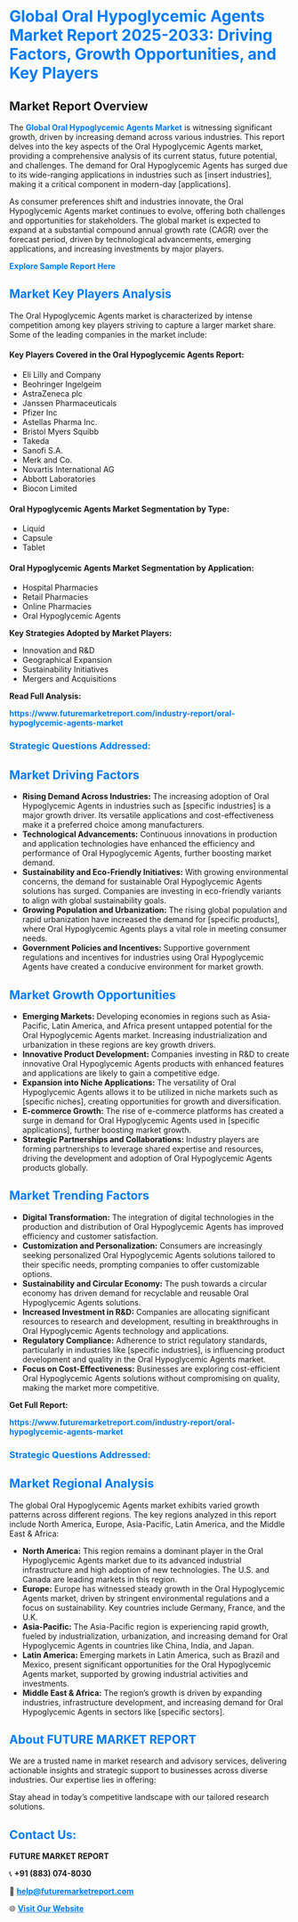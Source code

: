<h1 style="color: #007BFF;">Global Oral Hypoglycemic Agents Market Report 2025-2033: Driving Factors, Growth Opportunities, and Key Players</h1>

<section id="overview">
<h2>Market Report Overview</h2>
<p>The <a href="https://www.futuremarketreport.com/industry-report/oral-hypoglycemic-agents-market" style="color: #007BFF; text-decoration: none;"><strong>Global Oral Hypoglycemic Agents Market</strong></a> is witnessing significant growth, driven by increasing demand across various industries. This report delves into the key aspects of the Oral Hypoglycemic Agents market, providing a comprehensive analysis of its current status, future potential, and challenges. The demand for Oral Hypoglycemic Agents has surged due to its wide-ranging applications in industries such as [insert industries], making it a critical component in modern-day [applications].</p>
<p>As consumer preferences shift and industries innovate, the Oral Hypoglycemic Agents market continues to evolve, offering both challenges and opportunities for stakeholders. The global market is expected to expand at a substantial compound annual growth rate (CAGR) over the forecast period, driven by technological advancements, emerging applications, and increasing investments by major players.</p>
</section>

<section id="overview">
<p><a href="https://www.futuremarketreport.com/request-sample/reportId=122991" style="color: #007BFF; text-decoration: none;"><strong>Explore Sample Report Here</strong></a></p>
</section>

<section id="key-players">
<h2 style="color: #007BFF;">Market Key Players Analysis</h2>
<p>The Oral Hypoglycemic Agents market is characterized by intense competition among key players striving to capture a larger market share. Some of the leading companies in the market include:</p>
<h4>Key Players Covered in the Oral Hypoglycemic Agents Report:</h4>
<ul><li>Eli Lilly and Company</li><li>Beohringer Ingelgeim</li><li>AstraZeneca plc</li><li>Janssen Pharmaceuticals</li><li>Pfizer Inc</li><li>Astellas Pharma Inc.</li><li>Bristol Myers Squibb</li><li>Takeda</li><li>Sanofi S.A.</li><li>Merk and Co.</li><li>Novartis International AG</li><li>Abbott Laboratories</li><li>Biocon Limited</li></ul>
<h4>Oral Hypoglycemic Agents Market Segmentation by Type:</h4>
<ul><li>Liquid</li><li>Capsule</li><li>Tablet</li></ul>

<h4>Oral Hypoglycemic Agents Market Segmentation by Application:</h4>
<ul><li>Hospital Pharmacies</li><li>Retail Pharmacies</li><li>Online Pharmacies</li><li>Oral Hypoglycemic Agents</li></ul>
<p><strong>Key Strategies Adopted by Market Players:</strong></p>
<ul>
<li>Innovation and R&D</li>
<li>Geographical Expansion</li>
<li>Sustainability Initiatives</li>
<li>Mergers and Acquisitions</li>
</ul>
</section>

<section>
<p><strong>Read Full Analysis: </strong></p><a href="https://www.futuremarketreport.com/industry-report/oral-hypoglycemic-agents-market" style="color: #007BFF; text-decoration: none;"><strong>https://www.futuremarketreport.com/industry-report/oral-hypoglycemic-agents-market</strong></a>
<h3 style="color: #007BFF;">Strategic Questions Addressed:</h3>
</section>

<section id="driving-factors">
<h2 style="color: #007BFF;">Market Driving Factors</h2>
<ul>
<li><strong>Rising Demand Across Industries:</strong> The increasing adoption of Oral Hypoglycemic Agents in industries such as [specific industries] is a major growth driver. Its versatile applications and cost-effectiveness make it a preferred choice among manufacturers.</li>
<li><strong>Technological Advancements:</strong> Continuous innovations in production and application technologies have enhanced the efficiency and performance of Oral Hypoglycemic Agents, further boosting market demand.</li>
<li><strong>Sustainability and Eco-Friendly Initiatives:</strong> With growing environmental concerns, the demand for sustainable Oral Hypoglycemic Agents solutions has surged. Companies are investing in eco-friendly variants to align with global sustainability goals.</li>
<li><strong>Growing Population and Urbanization:</strong> The rising global population and rapid urbanization have increased the demand for [specific products], where Oral Hypoglycemic Agents plays a vital role in meeting consumer needs.</li>
<li><strong>Government Policies and Incentives:</strong> Supportive government regulations and incentives for industries using Oral Hypoglycemic Agents have created a conducive environment for market growth.</li>
</ul>
</section>

<section id="growth-opportunities">
<h2 style="color: #007BFF;">Market Growth Opportunities</h2>
<ul>
<li><strong>Emerging Markets:</strong> Developing economies in regions such as Asia-Pacific, Latin America, and Africa present untapped potential for the Oral Hypoglycemic Agents market. Increasing industrialization and urbanization in these regions are key growth drivers.</li>
<li><strong>Innovative Product Development:</strong> Companies investing in R&D to create innovative Oral Hypoglycemic Agents products with enhanced features and applications are likely to gain a competitive edge.</li>
<li><strong>Expansion into Niche Applications:</strong> The versatility of Oral Hypoglycemic Agents allows it to be utilized in niche markets such as [specific niches], creating opportunities for growth and diversification.</li>
<li><strong>E-commerce Growth:</strong> The rise of e-commerce platforms has created a surge in demand for Oral Hypoglycemic Agents used in [specific applications], further boosting market growth.</li>
<li><strong>Strategic Partnerships and Collaborations:</strong> Industry players are forming partnerships to leverage shared expertise and resources, driving the development and adoption of Oral Hypoglycemic Agents products globally.</li>
</ul>
</section>

<section id="trending-factors">
<h2 style="color: #007BFF;">Market Trending Factors</h2>
<ul>
<li><strong>Digital Transformation:</strong> The integration of digital technologies in the production and distribution of Oral Hypoglycemic Agents has improved efficiency and customer satisfaction.</li>
<li><strong>Customization and Personalization:</strong> Consumers are increasingly seeking personalized Oral Hypoglycemic Agents solutions tailored to their specific needs, prompting companies to offer customizable options.</li>
<li><strong>Sustainability and Circular Economy:</strong> The push towards a circular economy has driven demand for recyclable and reusable Oral Hypoglycemic Agents solutions.</li>
<li><strong>Increased Investment in R&D:</strong> Companies are allocating significant resources to research and development, resulting in breakthroughs in Oral Hypoglycemic Agents technology and applications.</li>
<li><strong>Regulatory Compliance:</strong> Adherence to strict regulatory standards, particularly in industries like [specific industries], is influencing product development and quality in the Oral Hypoglycemic Agents market.</li>
<li><strong>Focus on Cost-Effectiveness:</strong> Businesses are exploring cost-efficient Oral Hypoglycemic Agents solutions without compromising on quality, making the market more competitive.</li>
</ul>
</section>

<section>
<p><strong>Get Full Report: </strong></p><a href="https://www.futuremarketreport.com/industry-report/oral-hypoglycemic-agents-market" style="color: #007BFF; text-decoration: none;"><strong>https://www.futuremarketreport.com/industry-report/oral-hypoglycemic-agents-market</strong></a>
<h3 style="color: #007BFF;">Strategic Questions Addressed:</h3>
</section>


<section id="regional-analysis">
<h2 style="color: #007BFF;">Market Regional Analysis</h2>
<p>The global Oral Hypoglycemic Agents market exhibits varied growth patterns across different regions. The key regions analyzed in this report include North America, Europe, Asia-Pacific, Latin America, and the Middle East & Africa:</p>
<ul>
<li><strong>North America:</strong> This region remains a dominant player in the Oral Hypoglycemic Agents market due to its advanced industrial infrastructure and high adoption of new technologies. The U.S. and Canada are leading markets in this region.</li>
<li><strong>Europe:</strong> Europe has witnessed steady growth in the Oral Hypoglycemic Agents market, driven by stringent environmental regulations and a focus on sustainability. Key countries include Germany, France, and the U.K.</li>
<li><strong>Asia-Pacific:</strong> The Asia-Pacific region is experiencing rapid growth, fueled by industrialization, urbanization, and increasing demand for Oral Hypoglycemic Agents in countries like China, India, and Japan.</li>
<li><strong>Latin America:</strong> Emerging markets in Latin America, such as Brazil and Mexico, present significant opportunities for the Oral Hypoglycemic Agents market, supported by growing industrial activities and investments.</li>
<li><strong>Middle East & Africa:</strong> The region’s growth is driven by expanding industries, infrastructure development, and increasing demand for Oral Hypoglycemic Agents in sectors like [specific sectors].</li>
</ul>
</section>

<footer>
<h2 style="color: #007BFF;">About FUTURE MARKET REPORT</h2>
<p>We are a trusted name in market research and advisory services, delivering actionable insights and strategic support to businesses across diverse industries. Our expertise lies in offering:</p>

<p>Stay ahead in today’s competitive landscape with our tailored research solutions.</p>

<h2 style="color: #007BFF;">Contact Us:</h2>
<p><strong>FUTURE MARKET REPORT</strong></p>
<p>📞 <strong>+91 (883) 074-8030</strong></p>
<p>📧 <strong><a href="mailto:help@futuremarketreport.com" style="color: #007BFF;">help@futuremarketreport.com</a></strong></p>
<p>🌐 <strong><a href="https://www.futuremarketreport.com/" style="color: #007BFF;">Visit Our Website</a></strong></p>
</footer>